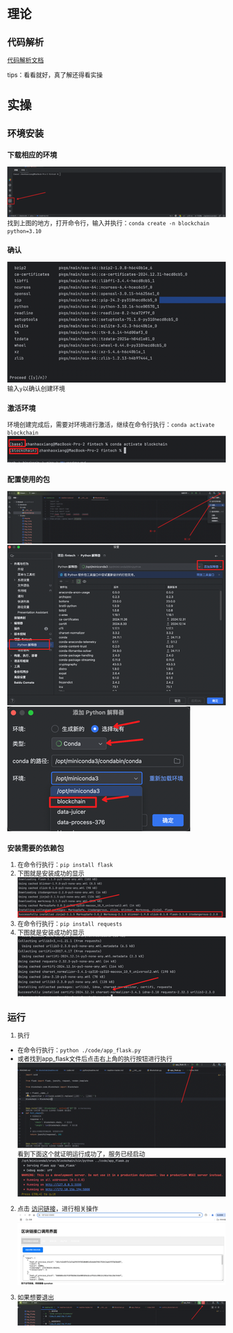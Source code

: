# 理论
## 代码解析
[代码解析文档](code.md)

tips：看看就好，真了解还得看实操

# 实操
## 环境安装
### 下载相应的环境
![img_31.png](../../.README_images/img_31.png)
找到上图的地方，打开命令行，输入并执行：`conda create -n blockchain python=3.10`

### 确认
![img_32.png](../../.README_images/img_32.png)
输入`y`以确认创建环境

### 激活环境
环境创建完成后，需要对环境进行激活，继续在命令行执行：`conda activate blockchain`
![img_33.png](../../.README_images/img_33.png)

### 配置使用的包
![img_23.png](../../.README_images/img_23.png)
![img_28.png](../../.README_images/img_28.png)
![img_37.png](../../.README_images/img_37.png)

### 安装需要的依赖包
1. 在命令行执行：`pip install flask`
2. 下图就是安装成功的显示
![img_35.png](../../.README_images/img_35.png)
3. 在命令行执行：`pip install requests`
4. 下图就是安装成功的显示
![img_38.png](../../.README_images/img_38.png)

## 运行
1. 执行
- 在命令行执行：`python ./code/app_flask.py`
- 或者找到app_flask文件后点击右上角的执行按钮进行执行![img.png](../../.README_images/img42.png)
看到下面这个就证明运行成功了，服务已经启动
![img_39.png](../../.README_images/img_39.png)

2. 点击 [访问链接](http://127.0.0.1:5000)，进行相关操作
![img_40.png](../../.README_images/img_40.png)

3. 如果想要退出
![img_41.png](../../.README_images/img_41.png)